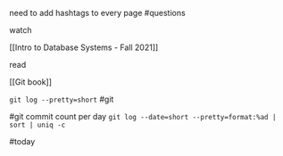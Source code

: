 need to add hashtags to every page #questions 

watch

[[Intro to Database Systems - Fall 2021]]

read 

[[Git book]]



`git log --pretty=short` #git 

#git commit count per day    `git log --date=short --pretty=format:%ad | sort | uniq -c`















#today
